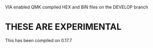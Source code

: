VIA enabled QMK compiled HEX and BIN files on the DEVELOP branch

# THESE ARE EXPERIMENTAL 

 This has been compiled on 0.17.7
